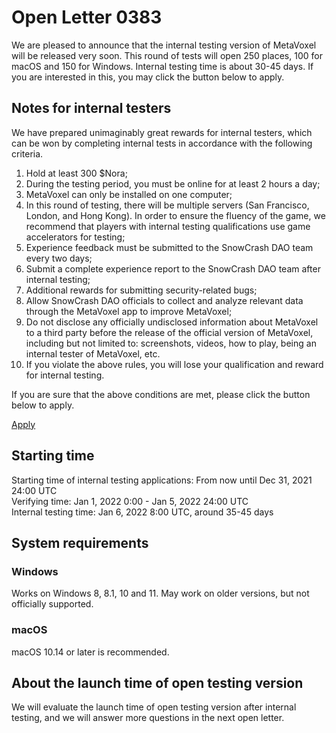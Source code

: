 # Open Letter 0383

We are pleased to announce that the internal testing version of MetaVoxel will be released very soon. This round of tests will open 250 places, 100 for macOS and 150 for Windows. Internal testing time is about 30-45 days. If you are interested in this, you may click the button below to apply.

## Notes for internal testers

We have prepared unimaginably great rewards for internal testers, which can be won by completing internal tests in accordance with the following criteria.

1. Hold at least 300 $Nora;
2. During the testing period, you must be online for at least 2 hours a day;
3. MetaVoxel can only be installed on one computer;
4. In this round of testing, there will be multiple servers (San Francisco, London, and Hong Kong). In order to ensure the fluency of the game, we recommend that players with internal testing qualifications use game accelerators for testing;
5. Experience feedback must be submitted to the SnowCrash DAO team every two days;
6. Submit a complete experience report to the SnowCrash DAO team after internal testing;
7. Additional rewards for submitting security-related bugs;
8. Allow SnowCrash DAO officials to collect and analyze relevant data through the MetaVoxel app to improve MetaVoxel;
9. Do not disclose any officially undisclosed information about MetaVoxel to a third party before the release of the official version of MetaVoxel, including but not limited to: screenshots, videos, how to play, being an internal tester of MetaVoxel, etc.
10. If you violate the above rules, you will lose your qualification and reward for internal testing.

If you are sure that the above conditions are met, please click the button below to apply.

[Apply](https://forms.gle/W8NtrznAnBkSf1hh6)

## Starting time

Starting time of internal testing applications: From now until Dec 31, 2021 24:00 UTC  
Verifying time: Jan 1, 2022 0:00 - Jan 5, 2022 24:00 UTC  
Internal testing time: Jan 6, 2022 8:00 UTC, around 35-45 days

## System requirements

### Windows

Works on Windows 8, 8.1, 10 and 11. May work on older versions, but not officially supported.

### macOS

macOS 10.14 or later is recommended.

## About the launch time of open testing version

We will evaluate the launch time of open testing version after internal testing, and we will answer more questions in the next open letter.